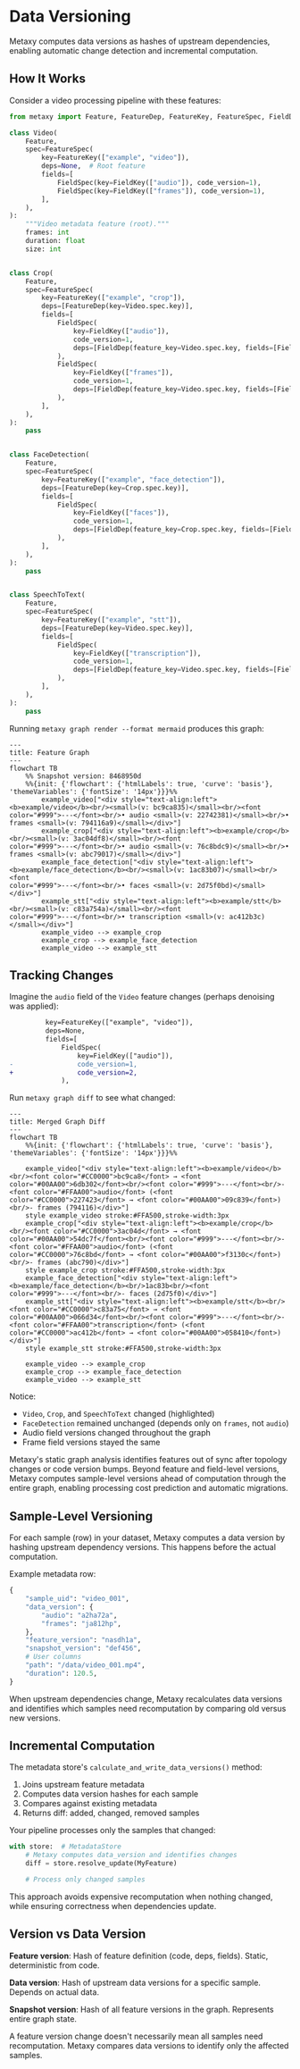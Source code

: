 # Data Versioning

Metaxy computes data versions as hashes of upstream dependencies, enabling automatic change detection and incremental computation.

## How It Works

Consider a video processing pipeline with these features:

```python
from metaxy import Feature, FeatureDep, FeatureKey, FeatureSpec, FieldDep, FieldKey, FieldSpec

class Video(
    Feature,
    spec=FeatureSpec(
        key=FeatureKey(["example", "video"]),
        deps=None,  # Root feature
        fields=[
            FieldSpec(key=FieldKey(["audio"]), code_version=1),
            FieldSpec(key=FieldKey(["frames"]), code_version=1),
        ],
    ),
):
    """Video metadata feature (root)."""
    frames: int
    duration: float
    size: int


class Crop(
    Feature,
    spec=FeatureSpec(
        key=FeatureKey(["example", "crop"]),
        deps=[FeatureDep(key=Video.spec.key)],
        fields=[
            FieldSpec(
                key=FieldKey(["audio"]),
                code_version=1,
                deps=[FieldDep(feature_key=Video.spec.key, fields=[FieldKey(["audio"])])],
            ),
            FieldSpec(
                key=FieldKey(["frames"]),
                code_version=1,
                deps=[FieldDep(feature_key=Video.spec.key, fields=[FieldKey(["frames"])])],
            ),
        ],
    ),
):
    pass


class FaceDetection(
    Feature,
    spec=FeatureSpec(
        key=FeatureKey(["example", "face_detection"]),
        deps=[FeatureDep(key=Crop.spec.key)],
        fields=[
            FieldSpec(
                key=FieldKey(["faces"]),
                code_version=1,
                deps=[FieldDep(feature_key=Crop.spec.key, fields=[FieldKey(["frames"])])],
            ),
        ],
    ),
):
    pass


class SpeechToText(
    Feature,
    spec=FeatureSpec(
        key=FeatureKey(["example", "stt"]),
        deps=[FeatureDep(key=Video.spec.key)],
        fields=[
            FieldSpec(
                key=FieldKey(["transcription"]),
                code_version=1,
                deps=[FieldDep(feature_key=Video.spec.key, fields=[FieldKey(["audio"])])],
            ),
        ],
    ),
):
    pass
```

Running `metaxy graph render --format mermaid` produces this graph:

```mermaid
---
title: Feature Graph
---
flowchart TB
    %% Snapshot version: 8468950d
    %%{init: {'flowchart': {'htmlLabels': true, 'curve': 'basis'}, 'themeVariables': {'fontSize': '14px'}}}%%
        example_video["<div style="text-align:left"><b>example/video</b><br/><small>(v: bc9ca835)</small><br/><font
color="#999">---</font><br/>• audio <small>(v: 22742381)</small><br/>• frames <small>(v: 794116a9)</small></div>"]
        example_crop["<div style="text-align:left"><b>example/crop</b><br/><small>(v: 3ac04df8)</small><br/><font
color="#999">---</font><br/>• audio <small>(v: 76c8bdc9)</small><br/>• frames <small>(v: abc79017)</small></div>"]
        example_face_detection["<div style="text-align:left"><b>example/face_detection</b><br/><small>(v: 1ac83b07)</small><br/><font
color="#999">---</font><br/>• faces <small>(v: 2d75f0bd)</small></div>"]
        example_stt["<div style="text-align:left"><b>example/stt</b><br/><small>(v: c83a754a)</small><br/><font
color="#999">---</font><br/>• transcription <small>(v: ac412b3c)</small></div>"]
        example_video --> example_crop
        example_crop --> example_face_detection
        example_video --> example_stt
```

## Tracking Changes

Imagine the `audio` field of the `Video` feature changes (perhaps denoising was applied):

```diff
         key=FeatureKey(["example", "video"]),
         deps=None,
         fields=[
             FieldSpec(
                 key=FieldKey(["audio"]),
-                code_version=1,
+                code_version=2,
             ),
```

Run `metaxy graph diff` to see what changed:

```mermaid
---
title: Merged Graph Diff
---
flowchart TB
    %%{init: {'flowchart': {'htmlLabels': true, 'curve': 'basis'}, 'themeVariables': {'fontSize': '14px'}}}%%

    example_video["<div style="text-align:left"><b>example/video</b><br/><font color="#CC0000">bc9ca8</font> → <font
color="#00AA00">6db302</font><br/><font color="#999">---</font><br/>- <font color="#FFAA00">audio</font> (<font
color="#CC0000">227423</font> → <font color="#00AA00">09c839</font>)<br/>- frames (794116)</div>"]
    style example_video stroke:#FFA500,stroke-width:3px
    example_crop["<div style="text-align:left"><b>example/crop</b><br/><font color="#CC0000">3ac04d</font> → <font
color="#00AA00">54dc7f</font><br/><font color="#999">---</font><br/>- <font color="#FFAA00">audio</font> (<font
color="#CC0000">76c8bd</font> → <font color="#00AA00">f3130c</font>)<br/>- frames (abc790)</div>"]
    style example_crop stroke:#FFA500,stroke-width:3px
    example_face_detection["<div style="text-align:left"><b>example/face_detection</b><br/>1ac83b<br/><font
color="#999">---</font><br/>- faces (2d75f0)</div>"]
    example_stt["<div style="text-align:left"><b>example/stt</b><br/><font color="#CC0000">c83a75</font> → <font
color="#00AA00">066d34</font><br/><font color="#999">---</font><br/>- <font color="#FFAA00">transcription</font> (<font
color="#CC0000">ac412b</font> → <font color="#00AA00">058410</font>)</div>"]
    style example_stt stroke:#FFA500,stroke-width:3px

    example_video --> example_crop
    example_crop --> example_face_detection
    example_video --> example_stt
```

Notice:

- `Video`, `Crop`, and `SpeechToText` changed (highlighted)
- `FaceDetection` remained unchanged (depends only on `frames`, not `audio`)
- Audio field versions changed throughout the graph
- Frame field versions stayed the same

Metaxy's static graph analysis identifies features out of sync after topology changes or code version bumps. Beyond feature and field-level versions, Metaxy computes sample-level versions ahead of computation through the entire graph, enabling processing cost prediction and automatic migrations.

## Sample-Level Versioning

For each sample (row) in your dataset, Metaxy computes a data version by hashing upstream dependency versions. This happens before the actual computation.

Example metadata row:

```python
{
    "sample_uid": "video_001",
    "data_version": {
        "audio": "a2ha72a",
        "frames": "ja812hp",
    },
    "feature_version": "nasdh1a",
    "snapshot_version": "def456",
    # User columns
    "path": "/data/video_001.mp4",
    "duration": 120.5,
}
```

When upstream dependencies change, Metaxy recalculates data versions and identifies which samples need recomputation by comparing old versus new versions.

## Incremental Computation

The metadata store's `calculate_and_write_data_versions()` method:

1. Joins upstream feature metadata
2. Computes data version hashes for each sample
3. Compares against existing metadata
4. Returns diff: added, changed, removed samples

Your pipeline processes only the samples that changed:

```python
with store:  # MetadataStore
    # Metaxy computes data_version and identifies changes
    diff = store.resolve_update(MyFeature)

    # Process only changed samples
```

This approach avoids expensive recomputation when nothing changed, while ensuring correctness when dependencies update.

## Version vs Data Version

**Feature version**: Hash of feature definition (code, deps, fields). Static, deterministic from code.

**Data version**: Hash of upstream data versions for a specific sample. Depends on actual data.

**Snapshot version**: Hash of all feature versions in the graph. Represents entire graph state.

A feature version change doesn't necessarily mean all samples need recomputation. Metaxy compares data versions to identify only the affected samples.
